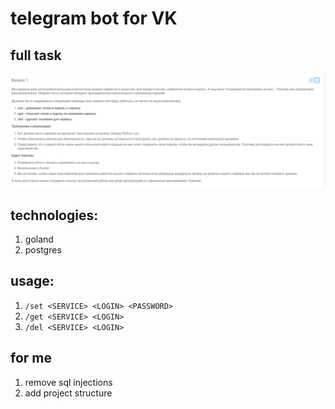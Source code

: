 # telegram bot for VK
## full task
![img.png](img.png)


## technologies:
1. goland
2. postgres

## usage:
1. `/set <SERVICE> <LOGIN> <PASSWORD>`
2. `/get <SERVICE> <LOGIN>`
3. `/del <SERVICE> <LOGIN>`


## for me
1. remove sql injections
2. add project structure

